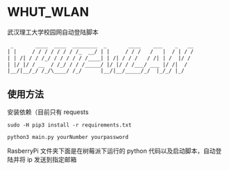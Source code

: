 # WHUT_WLAN

武汉理工大学校园网自动登陆脚本

```txt
 _       ____  ____  ________  _       ____    ___    _   __
| |     / / / / / / / /_  __/ | |     / / /   /   |  / | / /
| | /| / / /_/ / / / / / /____| | /| / / /   / /| | /  |/ /
| |/ |/ / __  / /_/ / / /_____/ |/ |/ / /___/ ___ |/ /|  /
|__/|__/_/ /_/\____/ /_/      |__/|__/_____/_/  |_/_/ |_/
```

## 使用方法

安装依赖（目前只有 requests

```shell
sudo -H pip3 install -r requirements.txt
```

```shell
python3 main.py yourNumber yourpassword
```

RasberryPi 文件夹下面是在树莓派下运行的 python 代码以及启动脚本，自动登陆并将 ip 发送到指定邮箱
